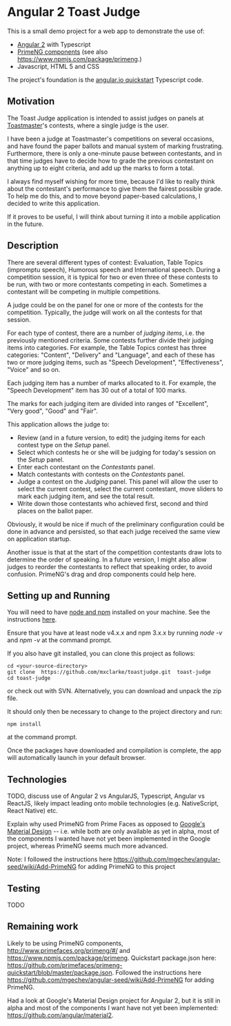 # Angular 2 Toast Judge

This is a small demo project for a web app to demonstrate the use of:

- [Angular 2](https://angular.io/) with Typescript
- [PrimeNG components](http://www.primefaces.org/primeng/#/ ) (see
  also https://www.npmjs.com/package/primeng.)
- Javascript, HTML 5 and CSS

The project's foundation is the
[angular.io quickstart](https://angular.io/docs/ts/latest/quickstart.html)
Typescript code.

## Motivation

The Toast Judge application is intended to assist judges on panels at
[Toastmaster](https://www.toastmasters.org/)'s contests, where a single judge
is the user.

I have been a judge at Toastmaster's competitions on several occasions, and
have found the paper ballots and manual system of marking frustrating.
Furthermore, there is only a one-minute pause between contestants, and in that
time judges have to decide how to grade the previous contestant on anything up
to eight criteria, and add up the marks to form a total.

I always find myself wishing for more time, because I'd like to really think
about the contestant's performance to give them the fairest possible grade.
To help me do this, and to move beyond paper-based calculations, I decided
to write this application.

If it proves to be useful, I will think about turning it into a mobile
application in the future.

## Description

There are several different types of contest: Evaluation, Table Topics
(impromptu speech), Humorous speech and International speech. During a
competition session, it is typical for two or even three of these contests to
be run, with two or more contestants competing in each. Sometimes a contestant
will be competing in multiple competitions.

A judge could be on the panel for one or more of the contests for the
competition. Typically, the judge will work on all the contests for that
session.

For each type of contest, there are a number of _judging items_, i.e. the
previously mentioned criteria. Some contests further divide their judging items
into categories. For example, the Table
Topics contest has three categories: "Content", "Delivery" and "Language", and
each of these has two or more judging items, such as "Speech Development",
"Effectiveness", "Voice" and so on.

Each judging item has a number of marks allocated to it. For example, the
"Speech Development" item has 30 out of a total of 100 marks.

The marks for each judging item are divided into ranges of "Excellent",
"Very good", "Good" and "Fair".

This application allows the judge to:

- Review (and in a future version, to edit) the judging items for each contest
type on the _Setup_ panel.
- Select which contests he or she will be judging for today's session on the
 _Setup_ panel.
- Enter each contestant on the _Contestants_ panel.
- Match contestants with contests on the _Contestants_ panel.
- Judge a contest on the _Judging_ panel. This panel will allow the user
to select the current contest, select the current contestant, move sliders
to mark each judging item, and see the total result.
- Write down those contestants who achieved first, second and third places
on the ballot paper.

Obviously, it would be nice if much of the preliminary configuration could
be done in advance and persisted, so that each judge received the same
view on application startup.

Another issue is that at the start of the competition contestants draw lots
to determine the order of speaking. In a future version, I might also
allow judges to reorder the contestants to reflect that speaking order, to
avoid confusion. PrimeNG's drag and drop components could help here.

## Setting up and Running

You will need to have [node and npm](https://docs.npmjs.com/) installed on
your machine. See the instructions [here](https://docs.npmjs.com/getting-started/installing-node).

Ensure that you have at least node v4.x.x and npm 3.x.x by running _node -v_
 and _npm -v_ at the command prompt.

If you also have git installed, you can clone this project as follows:
```
cd <your-source-directory>
git clone  https://github.com/mxclarke/toastjudge.git  toast-judge
cd toast-judge
```
or check out with SVN. Alternatively, you can download and unpack the zip
file.

It should only then be necessary to change to the project directory and
run:
```
npm install
```
at the command prompt.

Once the packages have downloaded and compilation is complete, the app
will automatically launch in your default browser.

## Technologies

TODO, discuss use of Angular 2 vs AngularJS, Typescript, Angular vs ReactJS,
likely impact leading onto mobile technologies (e.g. NativeScript,
  React Native) etc.

Explain why used PrimeNG from Prime Faces as opposed to [Google's Material
Design](https://github.com/angular/material2) -- i.e. while both are only
available as yet in alpha, most of the components I wanted have not yet been
implemented in the Google project, whereas PrimeNG seems much more advanced.

Note: I followed the instructions here
https://github.com/mgechev/angular-seed/wiki/Add-PrimeNG
for adding PrimeNG to this project

## Testing

TODO
## Remaining work

Likely to be using PrimeNG components, http://www.primefaces.org/primeng/#/ and
https://www.npmjs.com/package/primeng. Quickstart package.json here: https://github.com/primefaces/primeng-quickstart/blob/master/package.json.
Followed the instructions here https://github.com/mgechev/angular-seed/wiki/Add-PrimeNG
for adding PrimeNG.

Had a look at Google's Material Design project for Angular 2, but it is
still in alpha and most of the components I want have not yet been implemented:
https://github.com/angular/material2.
